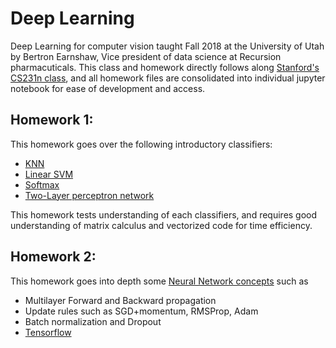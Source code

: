 
# Deep Learning
Deep Learning for computer vision taught Fall 2018 at the University of Utah by Bertron Earnshaw, Vice president of data science at Recursion pharmacuticals. This class and homework directly follows along
[Stanford's CS231n class](http://cs231n.stanford.edu), and all homework files are consolidated into individual jupyter notebook for ease of development and access.

## Homework 1:
This homework goes over the following introductory classifiers:
* [KNN](https://nbviewer.jupyter.org/github/TarunSunkaraneni/CS6955/blob/master/HW1/KNN.ipynb)
* [Linear SVM](https://nbviewer.jupyter.org/github/TarunSunkaraneni/CS6955/blob/master/HW1/SVM.ipynb)
*  [Softmax](https://nbviewer.jupyter.org/github/TarunSunkaraneni/CS6955/blob/master/HW1/Softmax.ipynb)
* [Two-Layer perceptron network](https://nbviewer.jupyter.org/github/TarunSunkaraneni/CS6955/blob/master/HW1/NeuralNet.ipynb)

This homework tests understanding of each classifiers, and requires good understanding of matrix calculus and vectorized code for time efficiency. 

## Homework 2:
This homework goes into depth some [Neural Network concepts](https://nbviewer.jupyter.org/github/TarunSunkaraneni/CS6955/blob/master/HW2/fully_connected_networks.ipynb) such as 
* Multilayer Forward and Backward propagation
* Update rules such as SGD+momentum, RMSProp, Adam
* Batch normalization and Dropout
* [Tensorflow](https://nbviewer.jupyter.org/github/TarunSunkaraneni/CS6955/blob/master/HW2/tensorflow.ipynb)
